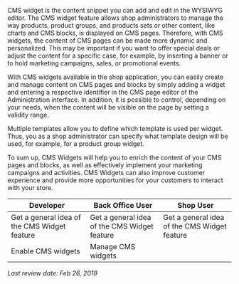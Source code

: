 CMS widget is the content snippet you can add and edit in the WYSIWYG editor. The CMS widget feature allows shop administrators to manage the way products, product groups, and products sets or other content, like charts and CMS blocks, is displayed on CMS pages. Therefore, with CMS widgets, the content of CMS pages can be made more dynamic and personalized. This may be important if you want to offer special deals or adjust the content for a specific case, for example, by inserting a banner or to hold marketing campaigns, sales, or promotional events.

With CMS widgets available in the shop application, you can easily create and manage content on CMS pages and blocks by simply adding a widget and entering a respective identifier in the CMS page editor of the Administration interface. In addition, it is possible to control, depending on your needs, when the content will be visible on the page by setting a validity range.

Multiple templates allow you to define which template is used per widget. Thus, you as a shop administrator can specify what template design will be used, for example, for a product group widget.

To sum up, CMS Widgets will help you to enrich the content of your CMS pages and blocks, as well as effectively implement your marketing campaigns and activities. CMS Widgets can also improve customer experience and provide more opportunities for your customers to interact with your store.

| Developer | Back Office User | Shop User |
| --- |--- |--- |
| Get a general idea of the CMS Widget feature | Get a general idea of the CMS Widget feature | Get a general idea of the CMS Widget feature | Add CMS widgets to a CMS page |
| Enable CMS widgets |Manage CMS widgets |  |

_Last review date: Feb 26, 2019_ <!-- by Yuliia Boiko -->



